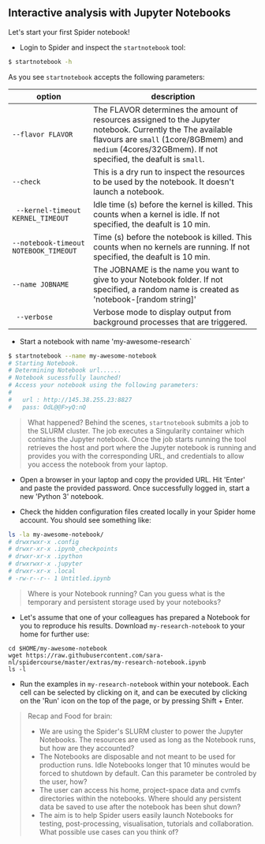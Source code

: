 ## Interactive analysis with Jupyter Notebooks

Let's start your first Spider notebook! 

* Login to Spider and inspect the `startnotebook`  tool:

```sh
$ startnotebook -h
```

As you see `startnotebook` accepts the following parameters:

| option | description |
| ------ | ----------- |
|`--flavor FLAVOR` | The FLAVOR determines the amount of resources assigned to the Jupyter notebook. Currently the  The available flavours are `small` (1core/8GBmem) and `medium` (4cores/32GBmem). If not specified, the deafult is `small`. |
|`--check` | This is a dry run to inspect the resources to be used by the notebook. It doesn't launch a notebook. |
|` --kernel-timeout KERNEL_TIMEOUT` | Idle time (s) before the kernel is killed. This counts when a kernel is idle. If not specified, the deafult is 10 min. |
|`--notebook-timeout NOTEBOOK_TIMEOUT`| Time (s) before the notebook is killed. This counts when no kernels are running. If not specified, the deafult is 10 min. |
|`--name JOBNAME`| The JOBNAME is the name you want to give to your Notebook folder. If not specified, a random name is created as 'notebook-[random string]' |
|` --verbose`| Verbose mode to display output from background processes that are triggered. | 

* Start a notebook with name 'my-awesome-research`

```sh
$ startnotebook --name my-awesome-notebook
# Starting Notebook.
# Determining Notebook url......
# Notebook sucessfully launched!
# Access your notebook using the following parameters:
#
#	url : http://145.38.255.23:8827
#	pass: OdL@@F>yQ:nQ
```

> What happened? Behind the scenes, `startnotebook` submits a job to the SLURM cluster. The job executes a Singularity container which contains the Jupyter notebook. Once the job starts running the tool retrieves the host and port where the Jupyter notebook is running and provides you with the corresponding URL, and credentials to allow you access the notebook from your laptop.

* Open a browser in your laptop and copy the provided URL. Hit 'Enter' and paste the provided password. Once successfully logged in, start a new 'Python 3' notebook.

* Check the hidden configuration files created locally in your Spider home account. You should see something like:

```sh
ls -la my-awesome-notebook/
# drwxrwxr-x .config
# drwxr-xr-x .ipynb_checkpoints
# drwxr-xr-x .ipython
# drwxrwxr-x .jupyter
# drwxr-xr-x .local
# -rw-r--r-- 1 Untitled.ipynb
```

> Where is your Notebook running? Can you guess what is the temporary and persistent storage used by your notebooks?

* Let's assume that one of your colleagues has prepared a Notebook for you to reproduce his results. Download `my-research-notebook` to your home for further use:

```
cd $HOME/my-awesome-notebook
wget https://raw.githubusercontent.com/sara-nl/spidercourse/master/extras/my-research-notebook.ipynb
ls -l
```

* Run the examples in `my-research-notebook` within your notebook. Each cell can be selected by clicking on it, and can be executed by clicking on the 'Run' icon on the top of the page, or by pressing Shift + Enter.

> Recap and Food for brain:  
> - We are using the Spider's SLURM cluster to power the Jupyter Notebooks. The resources are used as long as the Notebook runs, but how are they accounted?  
> - The Notebooks are disposable and not meant to be used for production runs. Idle Notebooks longer that 10 minutes would be forced to shutdown by default. Can this parameter be controled by the user, how?  
> - The user can access his home, project-space data and cvmfs directories within the notebooks. Where should any persistent data  be saved to use after the notebook has been shut down?  
> - The aim is to help Spider users easily launch Notebooks for testing, post-processing, visualisation, tutorials and collaboration. What possible use cases can you think of?  




